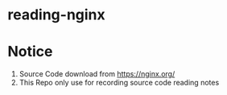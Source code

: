 # reading-nginx

# Notice
1. Source Code download from https://nginx.org/
2. This Repo only use for recording source code reading notes

